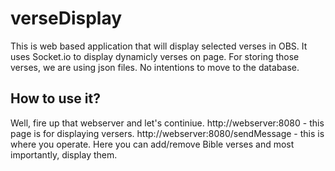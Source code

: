 # verseDisplay

This is web based application that will display selected verses in OBS.
It uses Socket.io to display dynamicly verses on page. For storing those verses, we are using json files. No intentions to move to the database.

## How to use it?

Well, fire up that webserver and let's continiue.
http://webserver:8080 - this page is for displaying versers.
http://webserver:8080/sendMessage - this is where you operate. Here you can add/remove Bible verses and most importantly, display them.
